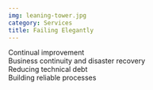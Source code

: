 ```yaml
---
img: leaning-tower.jpg
category: Services
title: Failing Elegantly
---
```


Continual improvement
<br>
Business continuity and disaster recovery
<br>
Reducing technical debt
<br>
Building reliable processes

